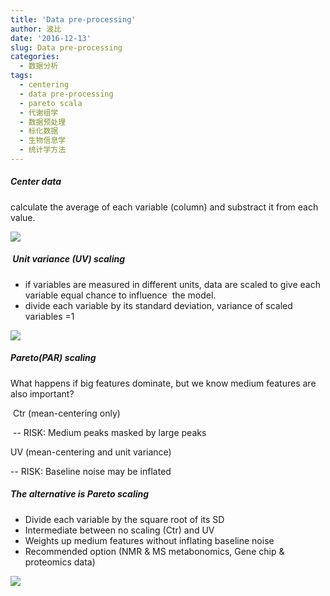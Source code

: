 ```yaml
---
title: 'Data pre-processing'
author: 波比
date: '2016-12-13'
slug: Data pre-processing
categories:
  - 数据分析
tags:
  - centering
  - data pre-processing
  - pareto scala
  - 代谢组学
  - 数据预处理
  - 标化数据
  - 生物信息学
  - 统计学方法
---
```


##### Center data

calculate the average of each variable (column) and substract it from each value.

![](http://www.tanboyu.com/wp-content/uploads/2016/12/img_58500681d2f4a.png)

#####  Unit variance (UV) scaling

*   if variables are measured in different units, data are scaled to give each variable equal chance to influence  the model.
*   divide each variable by its standard deviation, variance of scaled variables =1

![](http://www.tanboyu.com/wp-content/uploads/2016/12/img_5850063a327a3.png)

##### Pareto(PAR) scaling

What happens if big features dominate, but we know medium features are also important?

 Ctr (mean-centering only)

 -- RISK: Medium peaks masked by large peaks

UV (mean-centering and unit variance)

\-- RISK: Baseline noise may be inflated

##### The alternative is Pareto scaling

*   Divide each variable by the square root of its SD
*   Intermediate between no scaling (Ctr) and UV
*   Weights up medium features without inflating baseline noise
*   Recommended option (NMR & MS metabonomics, Gene chip & proteomics data)

![](http://www.tanboyu.com/wp-content/uploads/2016/12/img_585007513c5de.png)